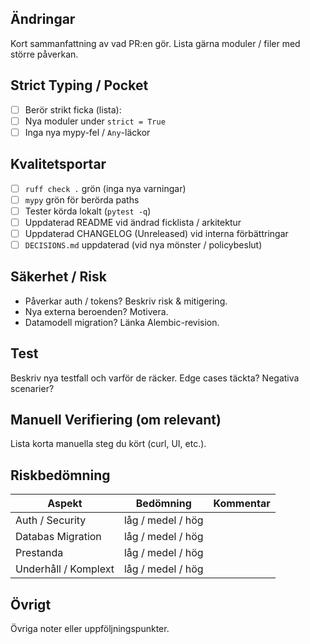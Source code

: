 ## Ändringar
Kort sammanfattning av vad PR:en gör. Lista gärna moduler / filer med större påverkan.

## Strict Typing / Pocket
- [ ] Berör strikt ficka (lista):
- [ ] Nya moduler under `strict = True`
- [ ] Inga nya mypy-fel / `Any`-läckor

## Kvalitetsportar
- [ ] `ruff check .` grön (inga nya varningar)
- [ ] `mypy` grön för berörda paths
- [ ] Tester körda lokalt (`pytest -q`)
- [ ] Uppdaterad README vid ändrad ficklista / arkitektur
- [ ] Uppdaterad CHANGELOG (Unreleased) vid interna förbättringar
- [ ] `DECISIONS.md` uppdaterad (vid nya mönster / policybeslut)

## Säkerhet / Risk
- Påverkar auth / tokens? Beskriv risk & mitigering.
- Nya externa beroenden? Motivera.
- Datamodell migration? Länka Alembic-revision.

## Test
Beskriv nya testfall och varför de räcker. Edge cases täckta? Negativa scenarier?

## Manuell Verifiering (om relevant)
Lista korta manuella steg du kört (curl, UI, etc.).

## Riskbedömning
| Aspekt | Bedömning | Kommentar |
|--------|-----------|-----------|
| Auth / Security | låg / medel / hög | |
| Databas Migration | låg / medel / hög | |
| Prestanda | låg / medel / hög | |
| Underhåll / Komplext | låg / medel / hög | |

## Övrigt
Övriga noter eller uppföljningspunkter.
